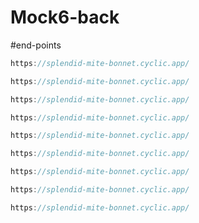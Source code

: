 # Mock6-back

#end-points


```javascript
https://splendid-mite-bonnet.cyclic.app/
```

```javascript
https://splendid-mite-bonnet.cyclic.app/
```

```javascript
https://splendid-mite-bonnet.cyclic.app/
```
```javascript
https://splendid-mite-bonnet.cyclic.app/
```

```javascript
https://splendid-mite-bonnet.cyclic.app/
```


```javascript
https://splendid-mite-bonnet.cyclic.app/
```


```javascript
https://splendid-mite-bonnet.cyclic.app/
```

```javascript
https://splendid-mite-bonnet.cyclic.app/
```

```javascript
https://splendid-mite-bonnet.cyclic.app/
```
